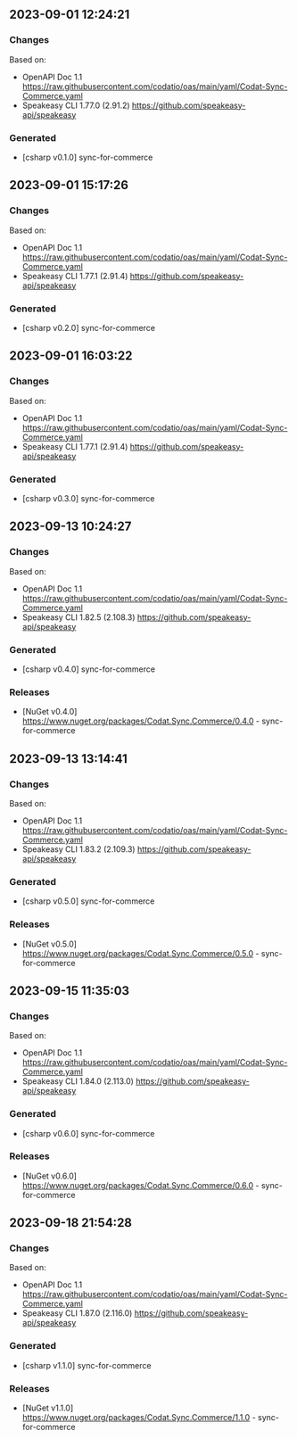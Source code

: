 

## 2023-09-01 12:24:21
### Changes
Based on:
- OpenAPI Doc 1.1 https://raw.githubusercontent.com/codatio/oas/main/yaml/Codat-Sync-Commerce.yaml
- Speakeasy CLI 1.77.0 (2.91.2) https://github.com/speakeasy-api/speakeasy
### Generated
- [csharp v0.1.0] sync-for-commerce

## 2023-09-01 15:17:26
### Changes
Based on:
- OpenAPI Doc 1.1 https://raw.githubusercontent.com/codatio/oas/main/yaml/Codat-Sync-Commerce.yaml
- Speakeasy CLI 1.77.1 (2.91.4) https://github.com/speakeasy-api/speakeasy
### Generated
- [csharp v0.2.0] sync-for-commerce

## 2023-09-01 16:03:22
### Changes
Based on:
- OpenAPI Doc 1.1 https://raw.githubusercontent.com/codatio/oas/main/yaml/Codat-Sync-Commerce.yaml
- Speakeasy CLI 1.77.1 (2.91.4) https://github.com/speakeasy-api/speakeasy
### Generated
- [csharp v0.3.0] sync-for-commerce

## 2023-09-13 10:24:27
### Changes
Based on:
- OpenAPI Doc 1.1 https://raw.githubusercontent.com/codatio/oas/main/yaml/Codat-Sync-Commerce.yaml
- Speakeasy CLI 1.82.5 (2.108.3) https://github.com/speakeasy-api/speakeasy
### Generated
- [csharp v0.4.0] sync-for-commerce
### Releases
- [NuGet v0.4.0] https://www.nuget.org/packages/Codat.Sync.Commerce/0.4.0 - sync-for-commerce

## 2023-09-13 13:14:41
### Changes
Based on:
- OpenAPI Doc 1.1 https://raw.githubusercontent.com/codatio/oas/main/yaml/Codat-Sync-Commerce.yaml
- Speakeasy CLI 1.83.2 (2.109.3) https://github.com/speakeasy-api/speakeasy
### Generated
- [csharp v0.5.0] sync-for-commerce
### Releases
- [NuGet v0.5.0] https://www.nuget.org/packages/Codat.Sync.Commerce/0.5.0 - sync-for-commerce

## 2023-09-15 11:35:03
### Changes
Based on:
- OpenAPI Doc 1.1 https://raw.githubusercontent.com/codatio/oas/main/yaml/Codat-Sync-Commerce.yaml
- Speakeasy CLI 1.84.0 (2.113.0) https://github.com/speakeasy-api/speakeasy
### Generated
- [csharp v0.6.0] sync-for-commerce
### Releases
- [NuGet v0.6.0] https://www.nuget.org/packages/Codat.Sync.Commerce/0.6.0 - sync-for-commerce

## 2023-09-18 21:54:28
### Changes
Based on:
- OpenAPI Doc 1.1 https://raw.githubusercontent.com/codatio/oas/main/yaml/Codat-Sync-Commerce.yaml
- Speakeasy CLI 1.87.0 (2.116.0) https://github.com/speakeasy-api/speakeasy
### Generated
- [csharp v1.1.0] sync-for-commerce
### Releases
- [NuGet v1.1.0] https://www.nuget.org/packages/Codat.Sync.Commerce/1.1.0 - sync-for-commerce